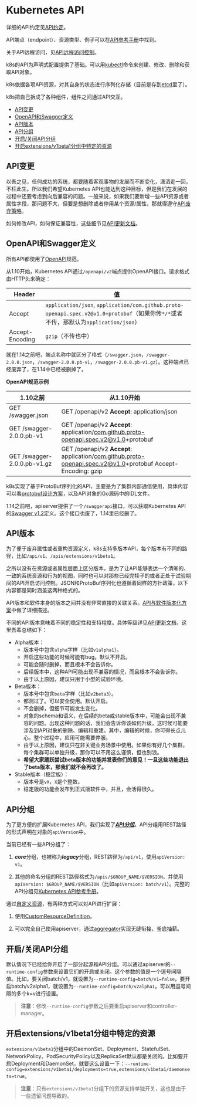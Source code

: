 # Kubernetes API
详细的API约定见[API约定](https://github.com/kubernetes/community/blob/master/contributors/devel/sig-architecture/api-conventions.md)。

API端点（endpoint）、资源类型、例子可以在[API参考手册]()中找到。

关于API远程访问，见[API远程访问控制]()。

k8s的API为声明式配置提供了基础。可以用[kubectl]()命令来创建、修改、删除和获取API对象。

k8s依据各项API资源，对其自身的状态进行序列化存储（目前是存到[etcd](https://coreos.com/docs/distributed-configuration/getting-started-with-etcd/)里了）。

k8s把自己拆成了各种组件，组件之间通过API交互。

- [API变更](#API变更)
- [OpenAPI和Swagger定义](#OpenAPI和Swagger定义)
- [API版本](#API版本)
- [API分组](#API分组)
- [开启/关闭API分组](#开启/关闭API分组)
- [开启extensions/v1beta1分组中特定的资源](#开启extensions/v1beta1分组中特定的资源)

## API变更
以吾之见，任何成功的系统，都要随着客观事物的发展而不断变化，潇洒走一回，不枉此生。所以我们希望Kubernetes API也能达到这种目标，但是我们在发展的过程中还要考虑到向后兼容的问题。一般来说，如果我们要新增一些API资源或者属性字段，那问题不大，但要是想删除或者停用某个资源/属性，那就得遵守[API废弃策略]()。

如何修改API，如何保证兼容性，这些细节见[API更新文档](https://github.com/kubernetes/community/blob/master/contributors/devel/sig-architecture/api_changes.md)。

## OpenAPI和Swagger定义
所有API都使用了[OpenAPI](https://www.openapis.org/)规范。

从1.10开始，Kubernetes API通过`/openapi/v2`端点提供OpenAPI接口。请求格式由HTTP头来确定：

Header|值
-|-
Accept|`application/json`, `application/com.github.proto-openapi.spec.v2@v1.0+protobuf`（如果你传`*/*`或者不传，那默认为`application/json`）
Accept-Encoding|`gzip`（不传也中）

就在1.14之前吧，端点名称中就区分了格式（`/swagger.json`，`/swagger-2.0.0.json`，`/swagger-2.0.0.pb-v1`，`/swagger-2.0.0.pb-v1.gz`）。这种端点已经废弃了，在1.14中已经被删掉了。

**OpenAPI规范示例**

1.10之前|从1.10开始
-|-
GET /swagger.json|GET /openapi/v2 **Accept**: application/json
GET /swagger-2.0.0.pb-v1|GET /openapi/v2 **Accept**: application/com.github.proto-openapi.spec.v2@v1.0+protobuf
GET /swagger-2.0.0.pb-v1.gz|GET /openapi/v2 **Accept**: application/com.github.proto-openapi.spec.v2@v1.0+protobuf Accept-Encoding: gzip

k8s实现了基于ProtoBuf序列化的API，主要是为了集群内部通信使用，具体内容可以看[protobuf设计方案](https://github.com/kubernetes/community/blob/master/contributors/design-proposals/api-machinery/protobuf.md)，以及API对象的Go源码中的IDL文件。

1.14之前吧，apiserver提供了一个`/swaggerapi`接口，可以获取Kubernetes API的[Swagger v1.2]()定义。这个接口也废了，1.14里已经删了。

## API版本

为了便于废弃属性或者重构资源定义，k8s支持多版本API，每个版本有不同的路径，比如`/api/v1`、`/apis/extensions/v1beta1`。

之所以没有在资源或者属性层面上区分版本，是为了让API能够表达一个清晰的、一致的系统资源和行为的视图，同时也可以对那些已经完犊子的或者正处于试验期间的API开启访问控制。JSON和ProtoBuf序列化也遵循着同样的方针政策，以下内容都是同时涵盖这两种格式的。

API版本和软件本身的版本之间并没有非常直接的关联关系。[API与软件版本化方案](https://github.com/kubernetes/community/blob/master/contributors/design-proposals/release/versioning.md)中做了详细描述。

不同的API版本意味着不同的稳定性和支持程度。具体等级详见[API更新文档](https://github.com/kubernetes/community/blob/master/contributors/devel/sig-architecture/api_changes.md#alpha-beta-and-stable-versions)，这里吾辈总结如下：

- Alpha版本：
   - 版本号中包含`alpha`字样（比如`v1alpha1`）。
   - 开启这些功能的时候可能有bug。默认不开启。
   - 可能会随时删掉，而且根本不会告诉你。
   - 后续版本中，这种API可能出现不兼容的情况，而且根本不会告诉你。
   - 由于以上原因，建议只用于小型的试验环境。
- Beta版本：
   - 版本号中包含`beta`字样（比如`v2beta3`）。
   - 都测过了。可以安全使用。默认开启。
   - 不会删掉，但细节可能发生变化。
   - 对象的schema和语义，在后续的beta或stable版本中，可能会出现不兼容的问题。出现这种问题的话，我们会告诉你该如何升级。这时候可能要涉及到API对象的删除、编辑和重建。其中，编辑的时候，你可得长点儿心。整个过程中，应用可能需要停服。
   - 由于以上原因，建议只在非关键业务场景中使用。如果你有好几个集群，每个集群可以单独升级，那你可以不用这么谨慎，但也别浪。
   - **希望大家踊跃尝试beta版本的功能并发表你们的意见！一旦这些功能退出了beta版本，那我们就不会再改了。**
- Stable版本（稳定版）：
   - 版本号是`vX`，`X`是个整数。
   - 稳定版的功能会发布到正式版软件中，并且，会活得很久。

## API分组
为了更方便的扩展Kubernetes API，我们实现了[***API分组***](https://github.com/kubernetes/community/blob/master/contributors/design-proposals/api-machinery/api-group.md)。API分组用REST路径的形式声明在对象的`apiVersion`中。

当前已经有一些API分组了：

1. ***core***分组，也被称为***legacy***分组，REST路径为`/api/v1`，使用`apiVersion: v1`。

2. 其他的命名分组的REST路径格式为`/apis/$GROUP_NAME/$VERSION`，并使用`apiVersion: $GROUP_NAME/$VERSION`（比如`apiVersion: batch/v1`）。完整的API分组见[Kubernetes API参考手册]()。

通过[自定义资源]()，有两种方式可以对API进行扩展：

1. 使用[CustomResourceDefinition]()。

2. 可以完全自己使用apiserver，通过[aggregator]()实现无缝衔接，釜底抽薪。

## 开启/关闭API分组

默认情况下已经给你开启了一部分起源和API分组。可以通过apiserver的`--runtime-config`参数来设置它们的开启或关闭。这个参数的值是一个逗号间隔值。比如，要关闭batch/v1，就设置为`--runtime-config=batch/v1=false`，要开启batch/v2alpha1，就设置为`--runtime-config=batch/v2alpha1`。可以用逗号间隔的多个k=v进行设置。

>**注意**：修改`--runtime-config`参数之后要重启apiserver和controller-manager。

## 开启extensions/v1beta1分组中特定的资源

`extensions/v1beta1`分组中的DaemonSet、Deployment、StatefulSet、NetworkPolicy、PodSecurityPolicy以及ReplicaSet默认都是关闭的。比如要开启Deployment和DaemonSet，就要这么设置一下：`--runtime-config=extensions/v1beta1/deployments=true,extensions/v1beta1/daemonsets=true`。

>**注意**：只有`extensions/v1beta1`分组下的资源支持单独开关，这也是由于一些遗留问题导致的。
